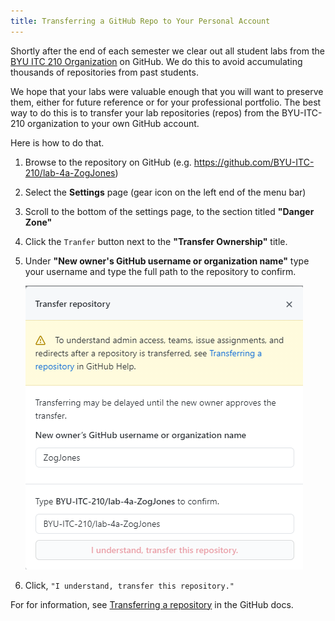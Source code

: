 ```yaml
---
title: Transferring a GitHub Repo to Your Personal Account
---
```

Shortly after the end of each semester we clear out all student labs from the [BYU ITC 210 Organization](https://github.com/BYU-ITC-210) on GitHub. We do this to avoid accumulating thousands of repositories from past students.

We hope that your labs were valuable enough that you will want to preserve them, either for future reference or for your professional portfolio. The best way to do this is to transfer your lab repositories (repos) from the BYU-ITC-210 organization to your own GitHub account.

Here is how to do that.

1. Browse to the repository on GitHub (e.g. https://github.com/BYU-ITC-210/lab-4a-ZogJones)
2. Select the **Settings** page (gear icon on the left end of the menu bar)
3. Scroll to the bottom of the settings page, to the section titled **"Danger Zone"**
4. Click the `Tranfer` button next to the **"Transfer Ownership"** title.
5. Under **"New owner's GitHub username or organization name"** type your username and type the full path to the repository to confirm.

    ![Transfer Sample](images/GitHub-Transfer.png)

6. Click, `"I understand, transfer this repository."`

For for information, see [Transferring a repository](https://docs.github.com/en/github/administering-a-repository/managing-repository-settings/transferring-a-repository) in the GitHub docs.